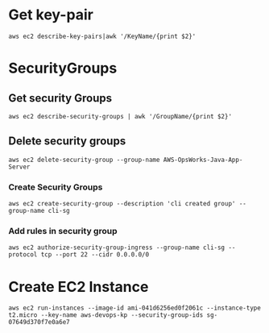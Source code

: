 # Get key-pair 
```
aws ec2 describe-key-pairs|awk '/KeyName/{print $2}'
```

# SecurityGroups
## Get security Groups
```
aws ec2 describe-security-groups | awk '/GroupName/{print $2}'
```
## Delete security groups
```
aws ec2 delete-security-group --group-name AWS-OpsWorks-Java-App-Server
```
### Create Security Groups
```
aws ec2 create-security-group --description 'cli created group' --group-name cli-sg
```
### Add rules in security group
```
aws ec2 authorize-security-group-ingress --group-name cli-sg --protocol tcp --port 22 --cidr 0.0.0.0/0
```


# Create EC2 Instance
```
aws ec2 run-instances --image-id ami-041d6256ed0f2061c --instance-type t2.micro --key-name aws-devops-kp --security-group-ids sg-07649d370f7e0a6e7 
```
